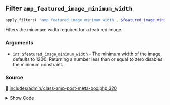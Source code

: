 ## Filter `amp_featured_image_minimum_width`

```php
apply_filters( 'amp_featured_image_minimum_width', $featured_image_minimum_width );
```

Filters the minimum width required for a featured image.

### Arguments

* `int $featured_image_minimum_width` - The minimum width of the image, defaults to 1200.                                          Returning a number less than or equal to zero disables the minimum constraint.

### Source

:link: [includes/admin/class-amp-post-meta-box.php:320](/includes/admin/class-amp-post-meta-box.php#L320)

<details>
<summary>Show Code</summary>

```php
$featured_image_minimum_width = (int) apply_filters( 'amp_featured_image_minimum_width', $default_width );
```

</details>
